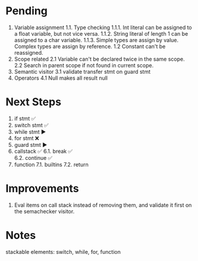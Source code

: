 # Pending
1. Variable assignment
    1.1. Type checking
        1.1.1. Int literal can be assigned to a float variable, but not vice versa.
        1.1.2. String literal of length 1 can be assigned to a char variable.
        1.1.3. Simple types are assign by value. Complex types are assign by reference.
    1.2 Constant can't be reassigned.
2. Scope related
    2.1 Variable can't be declared twice in the same scope.
    2.2 Search in parent scope if not found in current scope.
3. Semantic visitor
    3.1 validate transfer stmt on guard stmt
4. Operators
    4.1 Null makes all result null

# Next Steps
1. if stmt          ✅
2. switch stmt      ✅
3. while stmt       ▶
4. for stmt         ❌
5. guard stmt       ▶
6. callstack        ✅
    6.1. break      ✅  
    6.2. continue   ✅
7. function
    7.1. builtins
    7.2. return


# Improvements

1. Eval items on call stack instead of removing them, and validate it first on the semachecker visitor.

# Notes

stackable elements: switch, while, for, function
